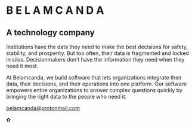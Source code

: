# B E L A M C A N D A
## A technology company

Institutions have the data they need to make the best decisions for safety, stability, and prosperity. But too often, their data is fragmented and locked in silos. Decisionmakers don’t have the information they need when they need it most.

At Belamcanda, we build software that lets organizations integrate their data, their decisions, and their operations into one platform. Our software empowers entire organizations to answer complex questions quickly by bringing the right data to the people who need it.

<belamcanda@protonmail.com>

✿
